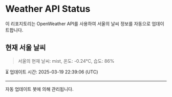 
# Weather API Status

이 리포지토리는 OpenWeather API를 사용하여 서울의 날씨 정보를 자동으로 업데이트합니다.

## 현재 서울 날씨
> 서울의 현재 날씨: mist, 온도: -0.24°C, 습도: 86%

⏳ 업데이트 시간: 2025-03-19 22:39:06 (UTC)

---
자동 업데이트 봇에 의해 관리됩니다.
